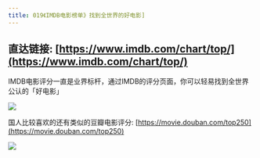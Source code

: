 ```yaml
---
title: 019《IMDB电影榜单》找到全世界的好电影]
---
```



## 直达链接: [https://www.imdb.com/chart/top/](https://www.imdb.com/chart/top/) 


IMDB电影评分一直是业界标杆，通过IMDB的评分页面，你可以轻易找到全世界公认的「好电影」

![](https://www.v2fy.com/asset/super-web/imdb250.png)


国人比较喜欢的还有类似的豆瓣电影评分: [https://movie.douban.com/top250](https://movie.douban.com/top250)

![](https://www.v2fy.com/asset/super-web/douban250.png)